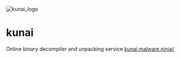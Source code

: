 ![kunai_logo](https://kunai.malware.ninja/images/logo.png)
# kunai
Online binary decompiler and unpacking service
[kunai.malware.ninja/](https://kunai.malware.ninja/)
